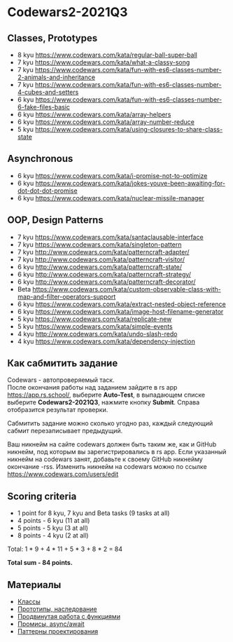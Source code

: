 # Codewars2-2021Q3

## Classes, Prototypes

* 8 kyu https://www.codewars.com/kata/regular-ball-super-ball
* 7 kyu https://www.codewars.com/kata/what-a-classy-song
* 7 kyu https://www.codewars.com/kata/fun-with-es6-classes-number-2-animals-and-inheritance 
* 7 kyu https://www.codewars.com/kata/fun-with-es6-classes-number-4-cubes-and-setters 
* 6 kyu https://www.codewars.com/kata/fun-with-es6-classes-number-6-fake-files-basic
* 6 kyu https://www.codewars.com/kata/array-helpers
* 6 kyu https://www.codewars.com/kata/array-number-reduce
* 5 kyu https://www.codewars.com/kata/using-closures-to-share-class-state

## Asynchronous

* 6 kyu https://www.codewars.com/kata/i-promise-not-to-optimize
* 6 kyu https://www.codewars.com/kata/jokes-youve-been-awaiting-for-dot-dot-dot-promise
* 6 kyu https://www.codewars.com/kata/nuclear-missile-manager

## OOP, Design Patterns

* 7 kyu https://www.codewars.com/kata/santaclausable-interface
* 7 kyu https://www.codewars.com/kata/singleton-pattern
* 7 kyu http://www.codewars.com/kata/patterncraft-adapter/
* 7 kyu http://www.codewars.com/kata/patterncraft-visitor/
* 6 kyu http://www.codewars.com/kata/patterncraft-state/
* 6 kyu http://www.codewars.com/kata/patterncraft-strategy/
* 6 kyu http://www.codewars.com/kata/patterncraft-decorator/
* Beta  https://www.codewars.com/kata/custom-observable-class-with-map-and-filter-operators-support
* 6 kyu https://www.codewars.com/kata/extract-nested-object-reference 
* 6 kyu https://www.codewars.com/kata/image-host-filename-generator
* 5 kyu https://www.codewars.com/kata/replicate-new 
* 5 kyu https://www.codewars.com/kata/simple-events
* 4 kyu http://www.codewars.com/kata/undo-slash-redo
* 4 kyu https://www.codewars.com/kata/dependency-injection

## Как сабмитить задание
Codewars - автопроверяемый таск.  
После окончания работы над заданием зайдите в rs app https://app.rs.school/, выберите **Auto-Test**, в выпадающем списке выберите **Codewars2-2021Q3**, нажмите кнопку **Submit**. Справа отобразится результат проверки.  

Сабмитить задание можно сколько угодно раз, каждый следующий сабмит перезаписывает предыдущий.

Ваш никнейм на сайте codewars должен быть таким же, как и GitHub никнейм, под которым вы зарегистрировались в rs app. Если указанный никнейм на codewars занят, добавьте к своему GitHub никнейму окончание -rss. Изменить никнейм на codewars можно по ссылке https://www.codewars.com/users/edit

## Scoring criteria

*  1 point for 8 kyu, 7 kyu and Beta tasks (9 tasks at all)
*  4 points - 6 kyu (11 at all)
*  5 points - 5 kyu (3 at all)
*  8 points - 4 kyu (2 at all)

Total: 1 * 9 + 4 * 11 + 5 * 3 + 8 * 2  = 84

**Total sum - 84 points.**


## Материалы

- [Классы](https://learn.javascript.ru/classes)
- [Прототипы, наследование](https://learn.javascript.ru/prototypes)
- [Продвинутая работа с функциями](https://learn.javascript.ru/advanced-functions)
- [Промисы, async/await](https://learn.javascript.ru/async)
- [Паттерны проектирования](https://refactoring.guru/ru/design-patterns)
